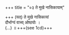 +++
title = "०३ ते मुखे नासिकायाम्"

+++
(यत्) ते मुखे नासिकायां  
दौर्भाग्यं वाच्य् ओष्ठयोः ।  
(…) ॥ +++(see 1cd)+++
